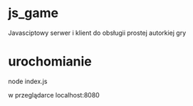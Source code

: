 # js_game
Javasciptowy serwer i klient do obsługii prostej autorkiej gry

# urochomianie

node index.js

w przeglądarce localhost:8080
